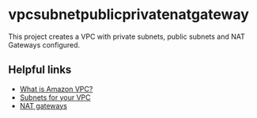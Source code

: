 # vpcsubnetpublicprivatenatgateway

This project creates a VPC with private subnets, public subnets and NAT Gateways configured.

## Helpful links

- [What is Amazon VPC?][1]
- [Subnets for your VPC][2]
- [NAT gateways][3]

[1]: https://docs.aws.amazon.com/vpc/latest/userguide/what-is-amazon-vpc.html
[2]: https://docs.aws.amazon.com/vpc/latest/userguide/configure-subnets.html
[3]: https://docs.aws.amazon.com/vpc/latest/userguide/vpc-nat-gateway.html